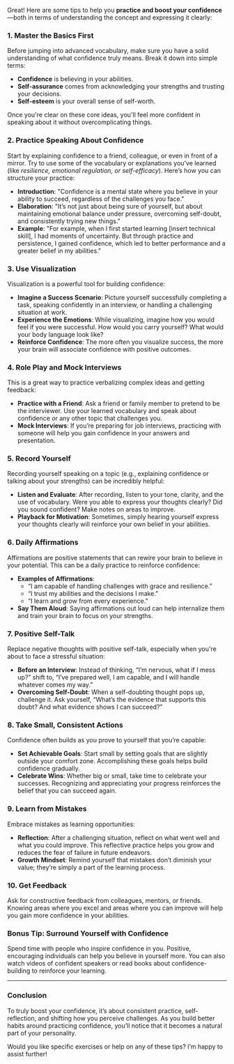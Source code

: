 Great! Here are some tips to help you **practice and boost your confidence**—both in terms of understanding the concept and expressing it clearly:

### 1. **Master the Basics First**
Before jumping into advanced vocabulary, make sure you have a solid understanding of what confidence truly means. Break it down into simple terms:
- **Confidence** is believing in your abilities.
- **Self-assurance** comes from acknowledging your strengths and trusting your decisions.
- **Self-esteem** is your overall sense of self-worth.
  
Once you're clear on these core ideas, you'll feel more confident in speaking about it without overcomplicating things.

### 2. **Practice Speaking About Confidence**
Start by explaining confidence to a friend, colleague, or even in front of a mirror. Try to use some of the vocabulary or explanations you’ve learned (like *resilience, emotional regulation, or self-efficacy*). Here’s how you can structure your practice:
- **Introduction**: "Confidence is a mental state where you believe in your ability to succeed, regardless of the challenges you face."
- **Elaboration**: "It’s not just about being sure of yourself, but about maintaining emotional balance under pressure, overcoming self-doubt, and consistently trying new things."
- **Example**: "For example, when I first started learning [insert technical skill], I had moments of uncertainty. But through practice and persistence, I gained confidence, which led to better performance and a greater belief in my abilities."

### 3. **Use Visualization**
Visualization is a powerful tool for building confidence:
- **Imagine a Success Scenario**: Picture yourself successfully completing a task, speaking confidently in an interview, or handling a challenging situation at work.
- **Experience the Emotions**: While visualizing, imagine how you would feel if you were successful. How would you carry yourself? What would your body language look like?
- **Reinforce Confidence**: The more often you visualize success, the more your brain will associate confidence with positive outcomes.

### 4. **Role Play and Mock Interviews**
This is a great way to practice verbalizing complex ideas and getting feedback:
- **Practice with a Friend**: Ask a friend or family member to pretend to be the interviewer. Use your learned vocabulary and speak about confidence or any other topic that challenges you.
- **Mock Interviews**: If you’re preparing for job interviews, practicing with someone will help you gain confidence in your answers and presentation.

### 5. **Record Yourself**
Recording yourself speaking on a topic (e.g., explaining confidence or talking about your strengths) can be incredibly helpful:
- **Listen and Evaluate**: After recording, listen to your tone, clarity, and the use of vocabulary. Were you able to express your thoughts clearly? Did you sound confident? Make notes on areas to improve.
- **Playback for Motivation**: Sometimes, simply hearing yourself express your thoughts clearly will reinforce your own belief in your abilities.

### 6. **Daily Affirmations**
Affirmations are positive statements that can rewire your brain to believe in your potential. This can be a daily practice to reinforce confidence:
- **Examples of Affirmations**: 
  - “I am capable of handling challenges with grace and resilience.”
  - “I trust my abilities and the decisions I make.”
  - “I learn and grow from every experience.”
- **Say Them Aloud**: Saying affirmations out loud can help internalize them and train your brain to focus on your strengths.

### 7. **Positive Self-Talk**
Replace negative thoughts with positive self-talk, especially when you're about to face a stressful situation:
- **Before an Interview**: Instead of thinking, “I’m nervous, what if I mess up?” shift to, “I’ve prepared well, I am capable, and I will handle whatever comes my way.”
- **Overcoming Self-Doubt**: When a self-doubting thought pops up, challenge it. Ask yourself, “What’s the evidence that supports this doubt? And what evidence shows I can succeed?”

### 8. **Take Small, Consistent Actions**
Confidence often builds as you prove to yourself that you’re capable:
- **Set Achievable Goals**: Start small by setting goals that are slightly outside your comfort zone. Accomplishing these goals helps build confidence gradually.
- **Celebrate Wins**: Whether big or small, take time to celebrate your successes. Recognizing and appreciating your progress reinforces the belief that you can succeed again.

### 9. **Learn from Mistakes**
Embrace mistakes as learning opportunities:
- **Reflection**: After a challenging situation, reflect on what went well and what you could improve. This reflective practice helps you grow and reduces the fear of failure in future endeavors.
- **Growth Mindset**: Remind yourself that mistakes don’t diminish your value; they’re simply a part of the learning process.

### 10. **Get Feedback**
Ask for constructive feedback from colleagues, mentors, or friends. Knowing areas where you excel and areas where you can improve will help you gain more confidence in your abilities.

### Bonus Tip: **Surround Yourself with Confidence**
Spend time with people who inspire confidence in you. Positive, encouraging individuals can help you believe in yourself more. You can also watch videos of confident speakers or read books about confidence-building to reinforce your learning.

---

### Conclusion
To truly boost your confidence, it’s about consistent practice, self-reflection, and shifting how you perceive challenges. As you build better habits around practicing confidence, you’ll notice that it becomes a natural part of your personality.

Would you like specific exercises or help on any of these tips? I’m happy to assist further!